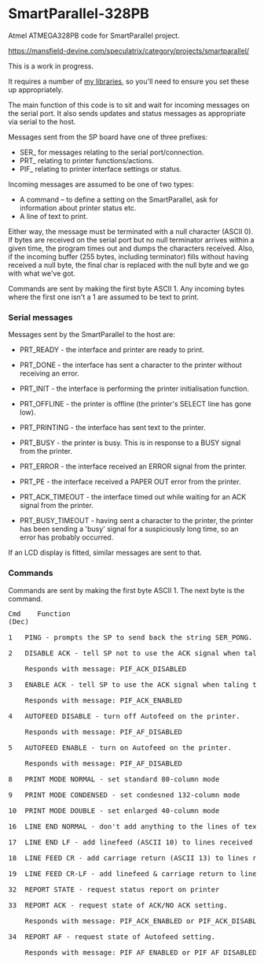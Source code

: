 # SmartParallel-328PB
Atmel ATMEGA328PB code for SmartParallel project.

https://mansfield-devine.com/speculatrix/category/projects/smartparallel/

This is a work in progress.

It requires a number of [my libraries](https://github.com/mspeculatrix/avr-lib), so you'll need to ensure you set these up appropriately. 

The main function of this code is to sit and wait for incoming messages on the serial port. It also sends updates and status messages as appropriate via serial to the host.

Messages sent from the SP board have one of three prefixes:
* SER_ for messages relating to the serial port/connection.
* PRT_ relating to printer functions/actions.
* PIF_ relating to printer interface settings or status.

Incoming messages are assumed to be one of two types:

* A command – to define a setting on the SmartParallel, ask for information about printer status etc.
* A line of text to print.

Either way, the message must be terminated with a null character (ASCII 0). If bytes are received on the serial port but no null terminator arrives within a given time, the program times out and dumps the characters received. Also, if the incoming buffer (255 bytes, including terminator) fills without having received a null byte, the final char is replaced with the null byte and we go with what we've got.

Commands are sent by making the first byte ASCII 1. Any incoming bytes where the first one isn't a 1 are assumed to be text to print.

### Serial messages

Messages sent by the SmartParallel to the host are:

* PRT_READY - the interface and printer are ready to print.

* PRT_DONE - the interface has sent a character to the printer without receiving an error.

* PRT_INIT - the interface is performing the printer initialisation function.
* PRT_OFFLINE - the printer is offline (the printer's SELECT line has gone low).

* PRT_PRINTING - the interface has sent text to the printer.

* PRT_BUSY - the printer is busy. This is in response to a BUSY signal from the printer.

* PRT_ERROR - the interface received an ERROR signal from the printer.

* PRT_PE - the interface received a PAPER OUT error from the printer.

* PRT_ACK_TIMEOUT - the interface timed out while waiting for an ACK signal from the printer.

* PRT_BUSY_TIMEOUT - having sent a character to the printer, the printer has been sending a 'busy' signal for a suspiciously long time, so an error has probably occurred.

If an LCD display is fitted, similar messages are sent to that.

### Commands

Commands are sent by making the first byte ASCII 1. The next byte is the command.

<pre>Cmd 	Function
(Dec)

1	PING - prompts the SP to send back the string SER_PONG.

2	DISABLE ACK - tell SP not to use the ACK signal when talking to printer.

	Responds with message: PIF_ACK_DISABLED

3 	ENABLE ACK - tell SP to use the ACK signal when taling to printer.

	Responds with message: PIF_ACK_ENABLED

4	AUTOFEED DISABLE - turn off Autofeed on the printer.

	Responds with message: PIF_AF_DISABLED

5	AUTOFEED ENABLE - turn on Autofeed on the printer. 

	Responds with message: PIF_AF_DISABLED

8	PRINT MODE NORMAL - set standard 80-column mode

9	PRINT MODE CONDENSED - set condesned 132-column mode

10	PRINT MODE DOUBLE - set enlarged 40-column mode

16	LINE END NORMAL - don't add anything to the lines of text received

17	LINE END LF - add linefeed (ASCII 10) to lines received

18	LINE FEED CR - add carriage return (ASCII 13) to lines received

19	LINE FEED CR-LF - add linefeed & carriage return to lines received

32 	REPORT STATE - request status report on printer

33 	REPORT ACK - request state of ACK/NO ACK setting.

	Responds with message: PIF_ACK_ENABLED or PIF_ACK_DISABLED

34 	REPORT AF - request state of Autofeed setting.

	Responds with message: PIF_AF_ENABLED or PIF_AF_DISABLED</pre>

